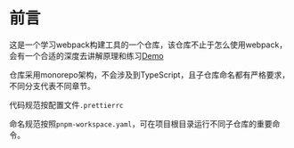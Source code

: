 # 前言

这是一个学习webpack构建工具的一个仓库，该仓库不止于怎么使用webpack，会有一个合适的深度去讲解原理和练习[Demo](./Demo.md)

仓库采用monorepo架构，不会涉及到TypeScript，且子仓库命名都有严格要求，不同分支代表不同章节。

代码规范按配置文件`.prettierrc`

命名规范按照`pnpm-workspace.yaml`，可在项目根目录运行不同子仓库的重要命令。
